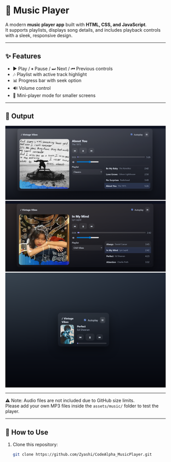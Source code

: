 # 🎵 Music Player

A modern **music player app** built with **HTML, CSS, and JavaScript**.  
It supports playlists, displays song details, and includes playback controls with a sleek, responsive design.

---

## ✨ Features
- ▶ Play / ⏸ Pause / ⏭ Next / ⏮ Previous controls  
- 🎶 Playlist with active track highlight  
- 📊 Progress bar with seek option  
- 🔊 Volume control  
- 📱 Mini-player mode for smaller screens  

---

## 📸 Output
![Music Player Output](Preview/Prev1.jpg)
![Music Player Output](Preview/Prev2.jpg)
![Music Player Output](Preview/Prev3.jpg)

---

⚠️ Note: Audio files are not included due to GitHub size limits.  
Please add your own MP3 files inside the `assets/music/` folder to test the player.

---

## 🚀 How to Use
1. Clone this repository:
   ```bash
   git clone https://github.com/Zyashi/CodeAlpha_MusicPlayer.git